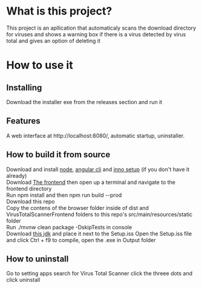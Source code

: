 # What is this project?
This project is an apllication that automaticaly scans the download directory for viruses and shows a warning box if there is a virus detected by virus total and gives an option of deleting it
# How to use it
## Installing
Download the installer exe from the releases section and run it
## Features
A web interface at http://localhost:8080/, automatic startup, uninstaller.
## How to build it from source
Download and install [node](https://nodejs.org/en), [angular cli](https://angular.dev/installation#install-angular-cli) and [inno setup](https://jrsoftware.org/isinfo.php) (if you don't have it already)\
Download [The frontend](https://github.com/R0PKE123/VirusTotalScannerFrontend) then open up a terminal and navigate to the frontend directory \
Run npm install and then npm run build --prod\
Download this repo\
Copy the contens of the browser folder inside of dist and VirusTotalScannerFrontend folders to this repo's src/main/resources/static folder \
Run ./mvnw clean package -DskipTests in console \
Download [this jdk](https://download.oracle.com/java/17/archive/jdk-17.0.12_windows-x64_bin.msi) and place it next to the Setup.iss
Open the Setup.iss file and click Ctrl + f9 to compile, open the .exe in Output folder
## How to uninstall
Go to setting apps search for Virus Total Scanner click the threee dots and click uninstall

